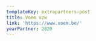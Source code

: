 ```yaml
---
templateKey: extrapartners-post
title: Voem vzw
link: 'https://www.voem.be/'
yearPartner: 2020
---
```

